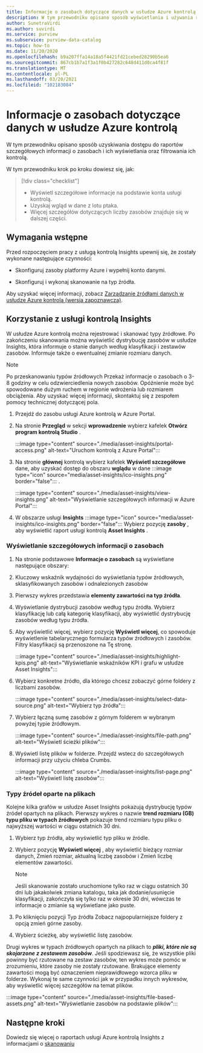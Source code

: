 ```yaml
---
title: Informacje o zasobach dotyczące danych w usłudze Azure kontrolą (wersja zapoznawcza)
description: W tym przewodniku opisano sposób wyświetlania i używania raportowania zasobów usługi kontrolą Insights na danych.
author: SunetraVirdi
ms.author: suvirdi
ms.service: purview
ms.subservice: purview-data-catalog
ms.topic: how-to
ms.date: 11/20/2020
ms.openlocfilehash: b9a207ffa14a18a5f4421fd21cebed28290b5ea6
ms.sourcegitcommit: 867cb1b7a1f3a1f0b427282c648d411d0ca4f81f
ms.translationtype: MT
ms.contentlocale: pl-PL
ms.lasthandoff: 03/20/2021
ms.locfileid: "102183084"
---
```

# <a name="asset-insights-on-your-data-in-azure-purview"></a>Informacje o zasobach dotyczące danych w usłudze Azure kontrolą

W tym przewodniku opisano sposób uzyskiwania dostępu do raportów szczegółowych informacji o zasobach i ich wyświetlania oraz filtrowania ich kontrolą.

W tym przewodniku krok po kroku dowiesz się, jak:

> [!div class="checklist"]
> * Wyświetl szczegółowe informacje na podstawie konta usługi kontrolą.
> * Uzyskaj wgląd w dane z lotu ptaka.
> * Więcej szczegółów dotyczących liczby zasobów znajduje się w dalszej części.

## <a name="prerequisites"></a>Wymagania wstępne

Przed rozpoczęciem pracy z usługą kontrolą Insights upewnij się, że zostały wykonane następujące czynności:

* Skonfiguruj zasoby platformy Azure i wypełnij konto danymi.

* Skonfiguruj i wykonaj skanowanie na typ źródła.

Aby uzyskać więcej informacji, zobacz [Zarządzanie źródłami danych w usłudze Azure kontrolą (wersja zapoznawcza)](manage-data-sources.md).

## <a name="use-purview-asset-insights"></a>Korzystanie z usługi kontrolą Insights

W usłudze Azure kontrolą można rejestrować i skanować typy źródłowe. Po zakończeniu skanowania można wyświetlić dystrybucję zasobów w usłudze Insights, która informuje o stanie danych według klasyfikacji i zestawów zasobów. Informuje także o ewentualnej zmianie rozmiaru danych.

> [!NOTE]
> Po przeskanowaniu typów źródłowych Przekaż informacje o zasobach o 3-8 godziny w celu odzwierciedlenia nowych zasobów. Opóźnienie może być spowodowane dużym ruchem w regionie wdrożenia lub rozmiarem obciążenia. Aby uzyskać więcej informacji, skontaktuj się z zespołem pomocy technicznej dotyczącej pola.

1. Przejdź do zasobu usługi Azure kontrolą w Azure Portal.

1. Na stronie **Przegląd** w sekcji **wprowadzenie** wybierz kafelek **Otwórz program kontrolą Studio** .

   :::image type="content" source="./media/asset-insights/portal-access.png" alt-text="Uruchom kontrolą z Azure Portal":::

1. Na stronie **głównej** kontrolą wybierz kafelek **Wyświetl szczegółowe** dane, aby uzyskać dostęp do obszaru **wglądu** w dane :::image type="icon" source="media/asset-insights/ico-insights.png" border="false"::: .

   :::image type="content" source="./media/asset-insights/view-insights.png" alt-text="Wyświetlanie szczegółowych informacji w Azure Portal":::

1. W obszarze usługi **Insights** :::image type="icon" source="media/asset-insights/ico-insights.png" border="false"::: Wybierz pozycję **zasoby** , aby wyświetlić raport usługi kontrolą **Asset Insights** .

### <a name="view-asset-insights"></a>Wyświetlanie szczegółowych informacji o zasobach

1. Na stronie podstawowe **Informacje o zasobach** są wyświetlane następujące obszary:

2. Kluczowy wskaźnik wydajności do wyświetlania typów źródłowych, sklasyfikowanych zasobów i odnalezionych zasobów
 
3. Pierwszy wykres przedstawia **elementy zawartości na typ źródła**.

4. Wyświetlanie dystrybucji zasobów według typu źródła. Wybierz klasyfikację lub całą kategorię klasyfikacji, aby wyświetlić dystrybucję zasobów według typu źródła. 
 
5. Aby wyświetlić więcej, wybierz pozycję **Wyświetl więcej**, co spowoduje wyświetlenie tabelarycznego formularza typów źródłowych i zasobów. Filtry klasyfikacji są przenoszone na Tę stronę.

   :::image type="content" source="./media/asset-insights/highlight-kpis.png" alt-text="Wyświetlanie wskaźników KPI i grafu w usłudze Asset Insights":::
 
6. Wybierz konkretne źródło, dla którego chcesz zobaczyć górne foldery z liczbami zasobów. 

   :::image type="content" source="./media/asset-insights/select-data-source.png" alt-text="Wybierz typ źródła":::
 
7. Wybierz łączną sumę zasobów z górnym folderem w wybranym powyżej typie źródłowym.

   :::image type="content" source="./media/asset-insights/file-path.png" alt-text="Wyświetl ścieżki plików":::

8. Wyświetl listę plików w folderze. Przejdź wstecz do szczegółowych informacji przy użyciu chleba Crumbs.

   :::image type="content" source="./media/asset-insights/list-page.png" alt-text="Wyświetl listę zasobów":::  

### <a name="file-based-source-types"></a>Typy źródeł oparte na plikach
Kolejne kilka grafów w usłudze Asset Insights pokazują dystrybucję typów źródeł opartych na plikach. Pierwszy wykres o nazwie **trend rozmiaru (GB) typu pliku w typach źródłowych** pokazuje trend rozmiaru typu pliku o najwyższej wartości w ciągu ostatnich 30 dni. 
 
1. Wybierz typ źródła, aby wyświetlić typ pliku w źródle. 
 
1. Wybierz pozycję **Wyświetl więcej** , aby wyświetlić bieżący rozmiar danych, Zmień rozmiar, aktualną liczbę zasobów i Zmień liczbę elementów zawartości.
 
   > [!NOTE]
   > Jeśli skanowanie zostało uruchomione tylko raz w ciągu ostatnich 30 dni lub jakakolwiek zmiana katalogu, taka jak dodanie/usunięcie klasyfikacji, zakończyła się tylko raz w okresie 30 dni, wówczas te informacje o zmianie są wyświetlane jako puste.

1. Po kliknięciu pozycji Typ źródła Zobacz najpopularniejsze foldery z opcją zmień górne zasoby.

1. Wybierz ścieżkę, aby wyświetlić listę zasobów.

Drugi wykres w typach źródłowych opartych na plikach to ***pliki, które nie są skojarzone z zestawem zasobów***. Jeśli spodziewasz się, że wszystkie pliki powinny być rzutowane na zestaw zasobów, ten wykres może pomóc w zrozumieniu, które zasoby nie zostały rzutowane. Brakujące elementy zawartości mogą być oznaczeniem nieprawidłowego wzorca pliku w folderze. Wykonaj te same czynności jak w przypadku innych wykresów, aby wyświetlić więcej szczegółów na temat plików.

   :::image type="content" source="./media/asset-insights/file-based-assets.png" alt-text="Wyświetlanie zasobów na podstawie plików":::  

## <a name="next-steps"></a>Następne kroki

Dowiedz się więcej o raportach usługi Azure kontrolą Insights z informacjami o [skanowaniu](./scan-insights.md)
